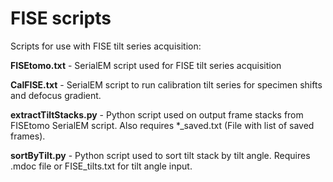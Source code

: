 # FISE scripts
Scripts for use with FISE tilt series acquisition:

<b>FISEtomo.txt</b> - SerialEM script used for FISE tilt series acquisition

<b>CalFISE.txt</b> - SerialEM script to run calibration tilt series for specimen shifts and defocus gradient.

<b>extractTiltStacks.py</b> - Python script used on output frame stacks from FISEtomo SerialEM script. Also requires *_saved.txt (File with list of saved frames).

<b>sortByTilt.py</b> - Python script used to sort tilt stack by tilt angle. Requires .mdoc file or FISE_tilts.txt for tilt angle input.
